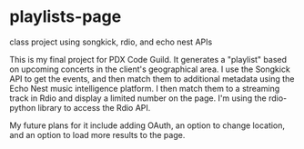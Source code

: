 playlists-page
==============

class project using songkick, rdio, and echo nest APIs

This is my final project for PDX Code Guild. It generates a "playlist" based on upcoming concerts in the client's geographical area. I use the Songkick API to get the events, and then match them to additional metadata using the Echo Nest music intelligence platform. I then match them to a streaming track in Rdio and display a limited number on the page. I'm using the rdio-python library to access the Rdio API. 

My future plans for it include adding OAuth, an option to change location, and an option to load more results to the page.
